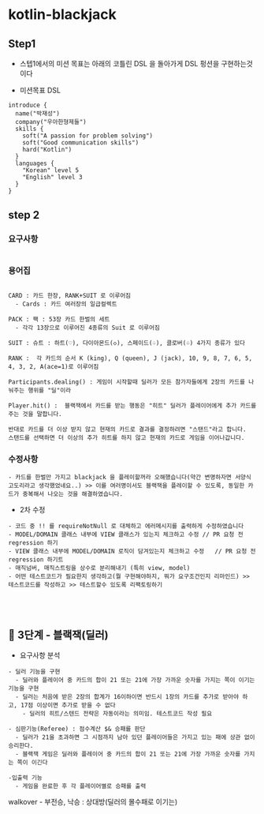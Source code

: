 # kotlin-blackjack

## Step1

- 스텝1에서의 미션 목표는 아래의 코틀린 DSL 을 돌아가게 DSL 펑션을 구현하는것이다

- 미션목표 DSL

```text
introduce {
  name("박재성")
  company("우아한형제들")
  skills {
    soft("A passion for problem solving")
    soft("Good communication skills")
    hard("Kotlin")
  }
  languages {
    "Korean" level 5
    "English" level 3
  }
}
```


## step 2 

### 요구사항
```text

```
### 용어집
```text

CARD : 카드 한장, RANK+SUIT 로 이루어짐
  - Cards : 카드 여러장의 일급컬렉트

PACK : 팩 : 53장 카드 한벌의 세트
  - 각각 13장으로 이루어진 4종류의 Suit 로 이루어짐
  
SUIT : 슈트 : 하트(♡), 다이아몬드(◇), 스페이드(♤), 클로버(♧) 4가지 종류가 있다

RANK :  각 카드의 순서 K (king), Q (queen), J (jack), 10, 9, 8, 7, 6, 5, 4, 3, 2, A(ace=1)로 이루어짐

Participants.dealing() : 게임이 시작할때 딜러가 모든 참가자들에게 2장의 카드를 나눠주는 행위를 "딜"이라
 
Player.hit() :  블랙잭에서 카드를 받는 행동은 "히트" 딜러가 플레이어에게 추가 카드를 주는 것을 말합니다. 

반대로 카드를 더 이상 받지 않고 현재의 카드로 결과를 결정하려면 "스탠드"라고 합니다. 
스탠드를 선택하면 더 이상의 추가 히트를 하지 않고 현재의 카드로 게임을 이어나갑니다.
```


### 수정사항
```text
- 카드를 한벌만 가지고 blackjack 을 플레이할꺼라 오해했습니다(약간 변명하자면 서양식 고도리라고 생각했었네요..) >> 이를 여러명이서도 블랙잭을 플레이할 수 있도록, 동일한 카드가 중복해서 나오는 것을 해결하였습니다. 

```

- 2차 수정
```text
- 코드 중 !! 를 requireNotNull 로 대체하고 에러메시지를 출력하게 수정하였습니다
- MODEL/DOMAIN 클래스 내부에 VIEW 클래스가 있는지 체크하고 수정 // PR 요청 전 regression 하기
- VIEW 클래스 내부에 MODEL/DOMAIN 로직이 담겨있는지 체크하고 수정   // PR 요청 전 regression 하기트
- 매직넘버, 매직스트링을 상수로 분리해내기 (특히 view, model)
- 어떤 테스트코드가 필요한지 생각하고(뭘 구현해야하지, 뭐가 요구조건인지 리마인드) >> 테스트코드를 작성하고 >> 테스트할수 있도록 리팩토링하기
```

<br><br>

## 🚀 3단계 - 블랙잭(딜러)

- 요구사항 분석
```text
- 딜러 기능을 구현
  - 딜러와 플레이어 중 카드의 합이 21 또는 21에 가장 가까운 숫자를 가지는 쪽이 이기는 기능을 구현
  - 딜러는 처음에 받은 2장의 합계가 16이하이면 반드시 1장의 카드를 추가로 받아야 하고, 17점 이상이면 추가로 받을 수 없다
    - 딜러의 히트/스텐드 전략은 자동이라는 의미임. 테스트코드 작성 필요

- 심판기능(Referee) : 점수계산 $& 승패를 판단 
  - 딜러가 21을 초과하면 그 시점까지 남아 있던 플레이어들은 가지고 있는 패에 상관 없이 승리한다.
  - 블랙잭 게임은 딜러와 플레이어 중 카드의 합이 21 또는 21에 가장 가까운 숫자를 가지는 쪽이 이긴다

-입출력 기능
  - 게임을 완료한 후 각 플레이어별로 승패를 출력

```


walkover - 부전승, 낙승 : 상대방(딜러의 몰수패로 이기는)
